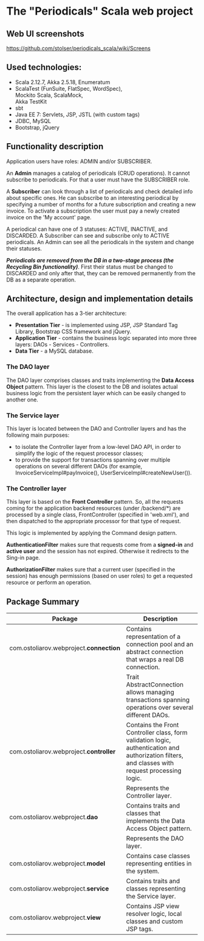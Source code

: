 # The "Periodicals" Scala web project
## Web UI screenshots
https://github.com/stolser/periodicals_scala/wiki/Screens

## Used technologies:
* Scala 2.12.7, Akka 2.5.18, Enumeratum
* ScalaTest (FunSuite, FlatSpec, WordSpec), <br/> Mockito Scala, ScalaMock, <br/> Akka TestKit
* sbt
* Java EE 7: Servlets, JSP, JSTL (with custom tags)
* JDBC, MySQL
* Bootstrap, jQuery

## Functionality description
Application users have roles: ADMIN and/or SUBSCRIBER.

An **Admin** manages a catalog of periodicals (CRUD operations). It cannot subscribe to periodicals. For that a user must have the SUBSCRIBER role.

A **Subscriber** can look through a list of periodicals and check detailed info about specific ones. He can subscribe to an interesting periodical by specifying a number of months for a future subscription and creating a new invoice.
To activate a subscription the user must pay a newly created invoice on the 'My account' page.

A periodical can have one of 3 statuses: ACTIVE, INACTIVE, and DISCARDED. A Subscriber can see and subscribe only to ACTIVE periodicals.
An Admin can see all the periodicals in the system and change their statuses.

**_Periodicals are removed from the DB in a two-stage process (the Recycling Bin functionality)_**. First their status must be changed to DISCARDED and only after that, 
they can be removed permanently from the DB as a separate operation.

## Architecture, design and implementation details
The overall application has a 3-tier architecture:
* **Presentation Tier** - is implemented using JSP, JSP Standard Tag Library, Bootstrap CSS framework and jQuery.
* **Application Tier** - contains the business logic separated into more three layers: DAOs - Services - Controllers.   
* **Data Tier** - a MySQL database. 

### The DAO layer
The DAO layer comprises classes and traits implementing the **Data Access Object** pattern. 
This layer is the closest to the DB and isolates actual business logic from the persistent layer which can be easily changed to another one.

### The Service layer
This layer is located between the DAO and Controller layers and has the following main purposes:
* to isolate the Controller layer from a low-level DAO API, in order to simplify the logic of the request processor classes;
* to provide the support for transactions spanning over multiple operations on several different DAOs 
(for example, InvoiceServiceImpl#payInvoice(), UserServiceImpl#createNewUser()).

### The Controller layer
This layer is based on the **Front Controller** pattern. So, all the requests coming for the application backend resources (under /backend/*) 
are processed by a single class, FrontController (specified in 'web.xml'), and then dispatched to the appropriate processor for that type of request.

This logic is implemented by applying the Command design pattern.

**AuthenticationFilter** makes sure that requests come from a **signed-in** and **active user** and the session has not expired. 
Otherwise it redirects to the Sing-in page.

**AuthorizationFilter** makes sure that a current user (specified in the session) has enough permissions (based on user roles) 
to get a requested resource or perform an operation.

## Package Summary
| Package                                  | Description                                                                                                                                                                                                     |
|------------------------------------------|-----------------------------------------------------------------------------------------------------------------------------------------------------------------------------------------------------------------|
| com.ostoliarov.webproject.**connection** | Contains representation of a connection pool and an abstract connection that wraps a real DB connection. 
|                                          | Trait AbstractConnection allows managing transactions spanning operations over several different DAOs. |
| com.ostoliarov.webproject.**controller** | Contains the Front Controller class, form validation logic, authentication and authorization filters, and classes with request processing logic. 
|                                          | Represents the Controller layer.                               |
| com.ostoliarov.webproject.**dao**        | Contains traits and classes that implements the Data Access Object pattern. 
|                                          | Represents the DAO layer.                                                                                                           |
| com.ostoliarov.webproject.**model**      | Contains case classes representing entities in the system.                                                                                                                                                      |
| com.ostoliarov.webproject.**service**    | Contains traits and classes representing the Service layer.                                                                                                                                                     |
| com.ostoliarov.webproject.**view**       | Contains JSP view resolver logic, local classes and custom JSP tags.   